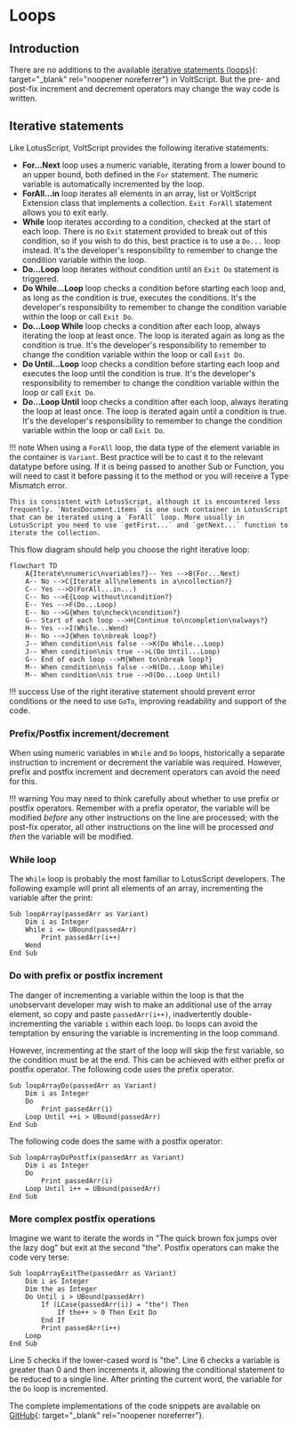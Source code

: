 # Loops

## Introduction

There are no additions to the available [iterative statements (loops)](https://help.hcltechsw.com/dom_designer/12.0.2/basic/LSAZ_ITERATIVE_STATEMENTS.html){: target="_blank" rel="noopener noreferrer"} in VoltScript. But the pre- and post-fix increment and decrement operators may change the way code is written.

## Iterative statements

Like LotusScript, VoltScript provides the following iterative statements:

- **For...Next** loop uses a numeric variable, iterating from a lower bound to an upper bound, both defined in the `For` statement. The numeric variable is automatically incremented by the loop.
- **ForAll...in** loop iterates all elements in an array, list or VoltScript Extension class that implements a collection. `Exit ForAll` statement allows you to exit early.
- **While** loop iterates according to a condition, checked at the start of each loop. There is no `Exit` statement provided to break out of this condition, so if you wish to do this, best practice is to use a `Do...` loop instead. It's the developer's responsibility to remember to change the condition variable within the loop.
- **Do...Loop** loop iterates without condition until an `Exit Do` statement is triggered.
- **Do While...Loop** loop checks a condition before starting each loop and, as long as the condition is true, executes the conditions. It's the developer's responsibility to remember to change the condition variable within the loop or call `Exit Do`.
- **Do...Loop While** loop checks a condition after each loop, always iterating the loop at least once. The loop is iterated again as long as the condition is true. It's the developer's responsibility to remember to change the condition variable within the loop or call `Exit Do`.
- **Do Until...Loop** loop checks a condition before starting each loop and executes the loop until the condition is true. It's the developer's responsibility to remember to change the condition variable within the loop or call `Exit Do`.
- **Do...Loop Until** loop checks a condition after each loop, always iterating the loop at least once. The loop is iterated again until a condition is true. It's the developer's responsibility to remember to change the condition variable within the loop or call `Exit Do`.

!!! note
    When using a `ForAll` loop, the data type of the element variable in  the container is `Variant`. Best practice will be to cast it to the relevant datatype before using. If it is being passed to another Sub or Function, you will need to cast it before passing it to the method or you will receive a Type Mismatch error.

    This is consistent with LotusScript, although it is encountered less frequently. `NotesDocument.items` is one such container in LotusScript that can be iterated using a `ForAll` loop. More usually in LotusScript you need to use `getFirst...` and `getNext...` function to iterate the collection.

This flow diagram should help you choose the right iterative loop:

``` mermaid
flowchart TD
    A{Iterate\nnumeric\nvariables?}-- Yes -->B(For...Next)
    A-- No -->C{Iterate all\nelements in a\ncollection?}
    C-- Yes -->D(ForAll...in...)
    C-- No -->E{Loop without\ncondition?}
    E-- Yes -->F(Do...Loop)
    E-- No -->G{When to\ncheck\ncondition?}
    G-- Start of each loop -->H{Continue to\ncompletion\nalways?}
    H-- Yes -->I(While...Wend)
    H-- No -->J{When to\nbreak loop?}
    J-- When condition\nis false -->K(Do While...Loop)
    J-- When condition\nis true -->L(Do Until...Loop)
    G-- End of each loop -->M{When to\nbreak loop?}
    M-- When condition\nis false -->N(Do...Loop While)
    M-- When condition\nis true -->O(Do...Loop Until)
```

!!! success
    Use of the right iterative statement should prevent error conditions or the need to use `GoTo`, improving readability and support of the code.

### Prefix/Postfix increment/decrement

When using numeric variables in `While` and `Do` loops, historically a separate instruction to increment or decrement the variable was required. However, prefix and postfix increment and decrement operators can avoid the need for this.

!!! warning
    You may need to think carefully about whether to use prefix or postfix operators. Remember with a prefix operator, the variable will be modified *before* any other instructions on the line are processed; with the post-fix operator, all other instructions on the line will be processed *and then* the variable will be modified.

### While loop

The `While` loop is probably the most familiar to LotusScript developers. The following example will print all elements of an array, incrementing the variable after the print:

``` voltscript
Sub loopArray(passedArr as Variant)
    Dim i as Integer
    While i <= UBound(passedArr)
        Print passedArr(i++)
    Wend
End Sub
```

### Do with prefix or postfix increment

The danger of incrementing a variable within the loop is that the unobservant developer may wish to make an additional use of the array element, so copy and paste `passedArr(i++)`, inadvertently double-incrementing the variable `i` within each loop. `Do` loops can avoid the temptation by ensuring the variable is incrementing in the loop command.

However, incrementing at the start of the loop will skip the first variable, so the condition must be at the end. This can be achieved with either prefix or postfix operator. The following code uses the prefix operator.

``` voltscript
Sub loopArrayDo(passedArr as Variant)
    Dim i as Integer
    Do
        Print passedArr(i)
    Loop Until ++i > UBound(passedArr)
End Sub
```

The following code does the same with a postfix operator:

``` voltscript
Sub loopArrayDoPostfix(passedArr as Variant)
    Dim i as Integer
    Do
        Print passedArr(i)
    Loop Until i++ = UBound(passedArr)
End Sub
```

### More complex postfix operations

Imagine we want to iterate the words in "The quick brown fox jumps over the lazy dog" but exit at the second "the". Postfix operators can make the code very terse:

``` voltscript linenums="1"
Sub loopArrayExitThe(passedArr as Variant)
    Dim i as Integer
    Dim the as Integer
    Do Until i > UBound(passedArr)
        If (LCase(passedArr(i)) = "the") Then
            If the++ > 0 Then Exit Do
        End If
        Print passedArr(i++)
    Loop
End Sub
```

Line 5 checks if the lower-cased word is "the". Line 6 checks a variable is greater than 0 and then increments it, allowing the conditional statement to be reduced to a single line. After printing the current word, the variable for the `Do` loop is incremented.

The complete implementations of the code snippets are available on [GitHub](https://github.com/HCL-TECH-SOFTWARE/voltscript-samples/tree/main/samples/language){: target="_blank" rel="noopener noreferrer"}.